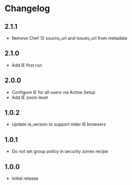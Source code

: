 # Changelog

## 2.1.1

- Remove Chef 12 source_url and issues_url from metadata

## 2.1.0

- Add IE first run

## 2.0.0

- Configure IE for all users via Active Setup
- Add IE zoom level

## 1.0.2

- Update ie_version to support older IE browsers

## 1.0.1

- Do not set group policy in security zones recipe

## 1.0.0

- Initial release
